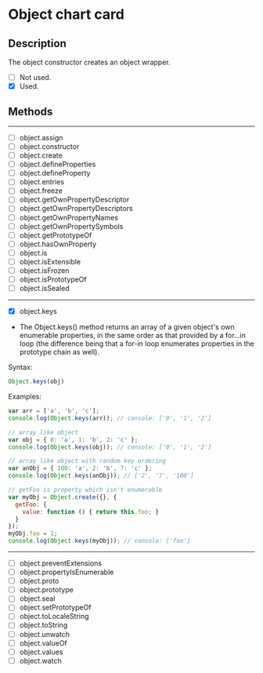 # Object chart card

## Description

The object constructor creates an object wrapper.

- [ ] Not used.
- [x] Used.

## Methods

---

- [ ] object.assign
- [ ] object.constructor
- [ ] object.create
- [ ] object.defineProperties
- [ ] object.defineProperty
- [ ] object.entries
- [ ] object.freeze
- [ ] object.getOwnPropertyDescriptor
- [ ] object.getOwnPropertyDescriptors
- [ ] object.getOwnPropertyNames
- [ ] object.getOwnPropertySymbols
- [ ] object.getPrototypeOf
- [ ] object.hasOwnProperty
- [ ] object.is
- [ ] object.isExtensible
- [ ] object.isFrozen
- [ ] object.isPrototypeOf
- [ ] object.isSealed

---

- [x] object.keys
- The Object.keys() method returns an array of a given object's own enumerable properties, in the same order as that provided by a for...in loop (the difference being that a for-in loop enumerates properties in the prototype chain as well).

Syntax:

```js
Object.keys(obj)
```

Examples:

```js
var arr = ['a', 'b', 'c'];
console.log(Object.keys(arr)); // console: ['0', '1', '2']

// array like object
var obj = { 0: 'a', 1: 'b', 2: 'c' };
console.log(Object.keys(obj)); // console: ['0', '1', '2']

// array like object with random key ordering
var anObj = { 100: 'a', 2: 'b', 7: 'c' };
console.log(Object.keys(anObj)); // ['2', '7', '100']

// getFoo is property which isn't enumerable
var myObj = Object.create({}, {
  getFoo: {
    value: function () { return this.foo; }
  }
});
myObj.foo = 1;
console.log(Object.keys(myObj)); // console: ['foo']
```

---

- [ ] object.preventExtensions
- [ ] object.propertyIsEnumerable
- [ ] object.proto
- [ ] object.prototype
- [ ] object.seal
- [ ] object.setPrototypeOf
- [ ] object.toLocaleString
- [ ] object.toString
- [ ] object.unwatch
- [ ] object.valueOf
- [ ] object.values
- [ ] object.watch
